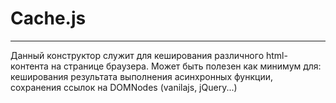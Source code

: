 # Cache.js
------------
Данный конструктор служит для кеширования различного html-контента на странице браузера. Может быть полезен как минимум для: 
кеширования результата выполнения асинхронных функции, сохранения ссылок на DOMNodes (vanilajs, jQuery...)

